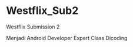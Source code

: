 # Westflix_Sub2
Westflix Submission 2

Menjadi Android Developer Expert Class Dicoding
[![<toldohutabarat>](https://app.circleci.com/pipelines/github/toldohutabarat/Sub2Westflix.svg?style=svg)](<https://app.circleci.com/pipelines/github/toldohutabarat/Sub2Westflix>)
